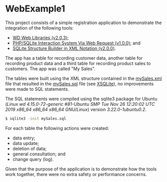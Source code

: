 # WebExample1

This project consists of a simple registration application to demonstrate the integration of the following tools:

- [WD Web Libraries (v2.0.3)](https://github.com/wdonadelli/wd);
- [PHP/SQLite Interaction System Via Web Request (v1.0.0)](https://github.com/wdonadelli/PSWrequest); and
- [SQLite Structure Builder in XML Notation (v2.0.0)](https://github.com/wdonadelli/XSQLite).

The app has a table for recording customer data, another table for recording product data and a third table for recording product sales to customers. The app was called "My Sales".

The tables were built using the XML structure contained in the [mySales.xml](https://github.com/wdonadelli/WebExample1/objects/mySales.xml) file that resulted in the [mySales.sql](https://github.com/wdonadelli/WebExample1/objects/mySales.sql) file (see [XSQLite](https://github.com/wdonadelli/XSQLite)), no improvements were made to SQL statements.

The SQL statements were compiled using the sqlite3 package for Ubuntu (*Linux wd 4.15.0-72-generic #81-Ubuntu SMP Tue Nov 26 12:20:02 UTC 2019 x86_64 x86_64 x86_64 GNU/Linux*) version *3.22.0-1ubuntu0.2*.

```sh
$ sqlite3 -init mySales.sql
```
For each table the following actions were created:

- data entry;
- data update;
- deletion of data;
- general consultation; and
- change query (log).

Given that the purpose of the application is to demonstrate how the tools work together, there were no extra safety or performance concerns.






